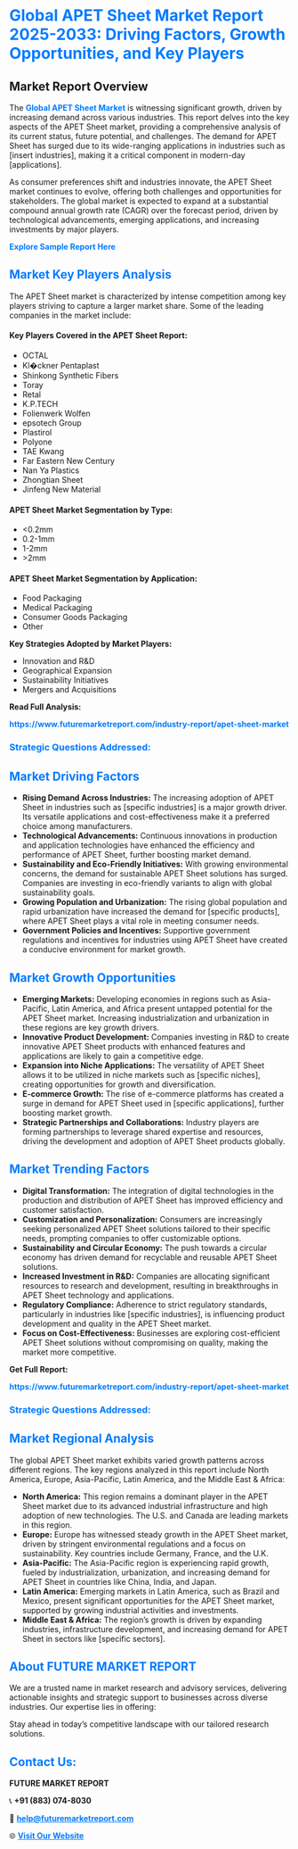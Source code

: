 <h1 style="color: #007BFF;">Global APET Sheet Market Report 2025-2033: Driving Factors, Growth Opportunities, and Key Players</h1>

<section id="overview">
<h2>Market Report Overview</h2>
<p>The <a href="https://www.futuremarketreport.com/industry-report/apet-sheet-market" style="color: #007BFF; text-decoration: none;"><strong>Global APET Sheet Market</strong></a> is witnessing significant growth, driven by increasing demand across various industries. This report delves into the key aspects of the APET Sheet market, providing a comprehensive analysis of its current status, future potential, and challenges. The demand for APET Sheet has surged due to its wide-ranging applications in industries such as [insert industries], making it a critical component in modern-day [applications].</p>
<p>As consumer preferences shift and industries innovate, the APET Sheet market continues to evolve, offering both challenges and opportunities for stakeholders. The global market is expected to expand at a substantial compound annual growth rate (CAGR) over the forecast period, driven by technological advancements, emerging applications, and increasing investments by major players.</p>
</section>

<section id="overview">
<p><a href="https://www.futuremarketreport.com/request-sample/reportId=27240" style="color: #007BFF; text-decoration: none;"><strong>Explore Sample Report Here</strong></a></p>
</section>

<section id="key-players">
<h2 style="color: #007BFF;">Market Key Players Analysis</h2>
<p>The APET Sheet market is characterized by intense competition among key players striving to capture a larger market share. Some of the leading companies in the market include:</p>
<h4>Key Players Covered in the APET Sheet Report:</h4>
<ul><li>OCTAL</li><li>Kl�ckner Pentaplast</li><li>Shinkong Synthetic Fibers</li><li>Toray</li><li>Retal</li><li>K.P.TECH</li><li>Folienwerk Wolfen</li><li>epsotech Group</li><li>Plastirol</li><li>Polyone</li><li>TAE Kwang</li><li>Far Eastern New Century</li><li>Nan Ya Plastics</li><li>Zhongtian Sheet</li><li>Jinfeng New Material</li></ul>
<h4>APET Sheet Market Segmentation by Type:</h4>
<ul><li>&lt;0.2mm</li><li>0.2-1mm</li><li>1-2mm</li><li>&gt;2mm</li></ul>

<h4>APET Sheet Market Segmentation by Application:</h4>
<ul><li>Food Packaging</li><li>Medical Packaging</li><li>Consumer Goods Packaging</li><li>Other</li></ul>
<p><strong>Key Strategies Adopted by Market Players:</strong></p>
<ul>
<li>Innovation and R&D</li>
<li>Geographical Expansion</li>
<li>Sustainability Initiatives</li>
<li>Mergers and Acquisitions</li>
</ul>
</section>

<section>
<p><strong>Read Full Analysis: </strong></p><a href="https://www.futuremarketreport.com/industry-report/apet-sheet-market" style="color: #007BFF; text-decoration: none;"><strong>https://www.futuremarketreport.com/industry-report/apet-sheet-market</strong></a>
<h3 style="color: #007BFF;">Strategic Questions Addressed:</h3>
</section>

<section id="driving-factors">
<h2 style="color: #007BFF;">Market Driving Factors</h2>
<ul>
<li><strong>Rising Demand Across Industries:</strong> The increasing adoption of APET Sheet in industries such as [specific industries] is a major growth driver. Its versatile applications and cost-effectiveness make it a preferred choice among manufacturers.</li>
<li><strong>Technological Advancements:</strong> Continuous innovations in production and application technologies have enhanced the efficiency and performance of APET Sheet, further boosting market demand.</li>
<li><strong>Sustainability and Eco-Friendly Initiatives:</strong> With growing environmental concerns, the demand for sustainable APET Sheet solutions has surged. Companies are investing in eco-friendly variants to align with global sustainability goals.</li>
<li><strong>Growing Population and Urbanization:</strong> The rising global population and rapid urbanization have increased the demand for [specific products], where APET Sheet plays a vital role in meeting consumer needs.</li>
<li><strong>Government Policies and Incentives:</strong> Supportive government regulations and incentives for industries using APET Sheet have created a conducive environment for market growth.</li>
</ul>
</section>

<section id="growth-opportunities">
<h2 style="color: #007BFF;">Market Growth Opportunities</h2>
<ul>
<li><strong>Emerging Markets:</strong> Developing economies in regions such as Asia-Pacific, Latin America, and Africa present untapped potential for the APET Sheet market. Increasing industrialization and urbanization in these regions are key growth drivers.</li>
<li><strong>Innovative Product Development:</strong> Companies investing in R&D to create innovative APET Sheet products with enhanced features and applications are likely to gain a competitive edge.</li>
<li><strong>Expansion into Niche Applications:</strong> The versatility of APET Sheet allows it to be utilized in niche markets such as [specific niches], creating opportunities for growth and diversification.</li>
<li><strong>E-commerce Growth:</strong> The rise of e-commerce platforms has created a surge in demand for APET Sheet used in [specific applications], further boosting market growth.</li>
<li><strong>Strategic Partnerships and Collaborations:</strong> Industry players are forming partnerships to leverage shared expertise and resources, driving the development and adoption of APET Sheet products globally.</li>
</ul>
</section>

<section id="trending-factors">
<h2 style="color: #007BFF;">Market Trending Factors</h2>
<ul>
<li><strong>Digital Transformation:</strong> The integration of digital technologies in the production and distribution of APET Sheet has improved efficiency and customer satisfaction.</li>
<li><strong>Customization and Personalization:</strong> Consumers are increasingly seeking personalized APET Sheet solutions tailored to their specific needs, prompting companies to offer customizable options.</li>
<li><strong>Sustainability and Circular Economy:</strong> The push towards a circular economy has driven demand for recyclable and reusable APET Sheet solutions.</li>
<li><strong>Increased Investment in R&D:</strong> Companies are allocating significant resources to research and development, resulting in breakthroughs in APET Sheet technology and applications.</li>
<li><strong>Regulatory Compliance:</strong> Adherence to strict regulatory standards, particularly in industries like [specific industries], is influencing product development and quality in the APET Sheet market.</li>
<li><strong>Focus on Cost-Effectiveness:</strong> Businesses are exploring cost-efficient APET Sheet solutions without compromising on quality, making the market more competitive.</li>
</ul>
</section>

<section>
<p><strong>Get Full Report: </strong></p><a href="https://www.futuremarketreport.com/industry-report/apet-sheet-market" style="color: #007BFF; text-decoration: none;"><strong>https://www.futuremarketreport.com/industry-report/apet-sheet-market</strong></a>
<h3 style="color: #007BFF;">Strategic Questions Addressed:</h3>
</section>


<section id="regional-analysis">
<h2 style="color: #007BFF;">Market Regional Analysis</h2>
<p>The global APET Sheet market exhibits varied growth patterns across different regions. The key regions analyzed in this report include North America, Europe, Asia-Pacific, Latin America, and the Middle East & Africa:</p>
<ul>
<li><strong>North America:</strong> This region remains a dominant player in the APET Sheet market due to its advanced industrial infrastructure and high adoption of new technologies. The U.S. and Canada are leading markets in this region.</li>
<li><strong>Europe:</strong> Europe has witnessed steady growth in the APET Sheet market, driven by stringent environmental regulations and a focus on sustainability. Key countries include Germany, France, and the U.K.</li>
<li><strong>Asia-Pacific:</strong> The Asia-Pacific region is experiencing rapid growth, fueled by industrialization, urbanization, and increasing demand for APET Sheet in countries like China, India, and Japan.</li>
<li><strong>Latin America:</strong> Emerging markets in Latin America, such as Brazil and Mexico, present significant opportunities for the APET Sheet market, supported by growing industrial activities and investments.</li>
<li><strong>Middle East & Africa:</strong> The region’s growth is driven by expanding industries, infrastructure development, and increasing demand for APET Sheet in sectors like [specific sectors].</li>
</ul>
</section>

<footer>
<h2 style="color: #007BFF;">About FUTURE MARKET REPORT</h2>
<p>We are a trusted name in market research and advisory services, delivering actionable insights and strategic support to businesses across diverse industries. Our expertise lies in offering:</p>

<p>Stay ahead in today’s competitive landscape with our tailored research solutions.</p>

<h2 style="color: #007BFF;">Contact Us:</h2>
<p><strong>FUTURE MARKET REPORT</strong></p>
<p>📞 <strong>+91 (883) 074-8030</strong></p>
<p>📧 <strong><a href="mailto:help@futuremarketreport.com" style="color: #007BFF;">help@futuremarketreport.com</a></strong></p>
<p>🌐 <strong><a href="https://www.futuremarketreport.com/" style="color: #007BFF;">Visit Our Website</a></strong></p>
</footer>